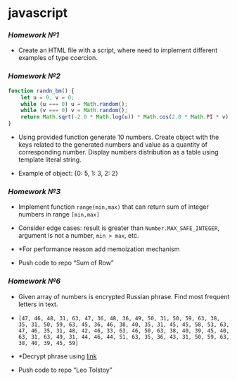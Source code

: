 # javascript

### _Homework №1_

- Create an HTML file with a script, where need to implement
  different examples of type coercion.
  
### _Homework №2_

```javascript
function randn_bm() {
    let u = 0, v = 0;
    while (u === 0) u = Math.random();
    while (v === 0) v = Math.random();
    return Math.sqrt(-2.0 * Math.log(u)) * Math.cos(2.0 * Math.PI * v) * 2 | 0;
}
```

- Using provided function generate 10 numbers. Create object with the keys related to the generated numbers and value as a quantity of corresponding number. Display numbers distribution as a table using template literal string.

- Example of object: {0: 5, 1: 3, 2: 2}

### _Homework №3_

- Implement function ```range(min,max)``` that can return sum of integer numbers in range ```[min,max]```

- Consider edge cases: result is greater than ```Number.MAX_SAFE_INTEGER```, argument is not a number, ```min > max```, etc.

- *For performance reason add memoization mechanism

- Push code to repo “Sum of Row”

### _Homework №6_

- Given array of numbers is encrypted Russian phrase. Find most frequent letters in text.

- ```
  [47, 46, 48, 31, 63, 47, 36, 48, 36, 49, 50, 31, 50, 59, 63, 38, 35, 31, 50, 59, 63, 45, 36, 46, 38, 40, 35, 31, 45, 45, 58, 53, 63, 47, 46, 35, 31, 48, 42, 46, 33, 63, 46, 50, 63, 38, 40, 39, 45, 40, 63, 31, 63, 49, 31, 44, 46, 44, 51, 63, 35, 36, 43, 31, 50, 59, 63, 38, 40, 39, 45, 59]
  ```
- *Decrypt phrase using [link](https://dpva.ru/Guide/GuideUnitsAlphabets/Alphabets/FrequencyRuLetters/)

- Push code to repo “Leo Tolstoy”
